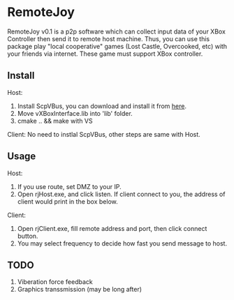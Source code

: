 # RemoteJoy
RemoteJoy v0.1 is a p2p software which can collect input data of your XBox Controller then send it to remote host machine. Thus, you can use this package play "local cooperative" games (Lost Castle, Overcooked, etc) with your friends via internet. These game must support XBox controller.

## Install

Host:
1. Install ScpVBus, you can download and install it from [here](https://github.com/shauleiz/vXboxInterface/releases).
2. Move vXBoxInterface.lib into 'lib' folder.
3. cmake .. && make with VS

Client:
No need to instlal ScpVBus, other steps are same with Host.

## Usage
Host:
1. If you use route, set DMZ to your IP.
2. Open rjHost.exe, and click listen. If client connect to you, the address of client would print in the box below.

Client:
1. Open rjClient.exe, fill remote address and port, then click connect button.
2. You may select frequency to decide how fast you send message to host.

## TODO
1. Viberation force feedback
2. Graphics transsmission (may be long after)